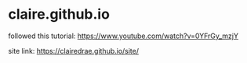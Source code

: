 # claire.github.io

followed this tutorial: https://www.youtube.com/watch?v=0YFrGy_mzjY

site link: https://clairedrae.github.io/site/
